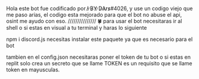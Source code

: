 ####
Hola este bot fue codificado por 
!̷ ̷B̷Y̷ ̷D̷A̷r̷s̷#4026, y use un codigo viejo que me paso arias, el codigo esta mejorado para que el bot no abuse el api, osint me ayudo con eso.
///////////////
🍀 para usar el bot necesitaras ir al shell o si estas en visual a tu terminal y haras lo siguiente

npm i discord.js 
necesitas instalar este paquete ya que es necesario para el bot 

tambien en el config.json necesitaras poner el token de tu bot o si estas en replit solo crea un secreto que se llame TOKEN es un requisito que se llame token en mayusculas.


